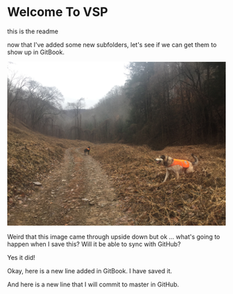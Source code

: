 # Welcome To VSP

this is the readme
 
now that I've added some new subfolders, let's see if we can get them to show up in GitBook.

![](../.gitbook/assets/img_2198.JPG)

Weird that this image came through upside down but ok ... what's going to happen when I save this? Will it be able to sync with GitHub?

Yes it did!

Okay, here is a new line added in GitBook. I have saved it.

And here is a new line that I will commit to master in GitHub.

